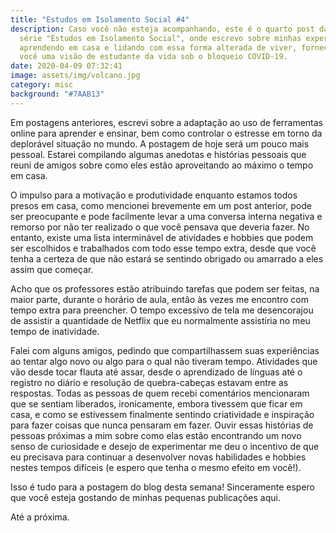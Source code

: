 ```yaml
---
title: "Estudos em Isolamento Social #4"
description: Caso você não esteja acompanhando, este é o quarto post da minha
  série "Estudos em Isolamento Social", onde escrevo sobre minhas experiências
  aprendendo em casa e lidando com essa forma alterada de viver, fornecendo a
  você uma visão de estudante da vida sob o bloqueio COVID-19.
date: 2020-04-09 07:32:41
image: assets/img/volcano.jpg
category: misc
background: "#7AAB13"
---
```

Em postagens anteriores, escrevi sobre a adaptação ao uso de ferramentas online para aprender e ensinar, bem como controlar o estresse em torno da deplorável situação no mundo. A postagem de hoje será um pouco mais pessoal. Estarei compilando algumas anedotas e histórias pessoais que reuni de amigos sobre como eles estão aproveitando ao máximo o tempo em casa.

O impulso para a motivação e produtividade enquanto estamos todos presos em casa, como mencionei brevemente em um post anterior, pode ser preocupante e pode facilmente levar a uma conversa interna negativa e remorso por não ter realizado o que você pensava que deveria fazer. No entanto, existe uma lista interminável de atividades e hobbies que podem ser escolhidos e trabalhados com todo esse tempo extra, desde que você tenha a certeza de que não estará se sentindo obrigado ou amarrado a eles assim que começar.

Acho que os professores estão atribuindo tarefas que podem ser feitas, na maior parte, durante o horário de aula, então às vezes me encontro com tempo extra para preencher. O tempo excessivo de tela me desencorajou de assistir a quantidade de Netflix que eu normalmente assistiria no meu tempo de inatividade.

Falei com alguns amigos, pedindo que compartilhassem suas experiências ao tentar algo novo ou algo para o qual não tiveram tempo. Atividades que vão desde tocar flauta até assar, desde o aprendizado de línguas até o registro no diário e resolução de quebra-cabeças estavam entre as respostas. Todas as pessoas de quem recebi comentários mencionaram que se sentiam liberados, ironicamente, embora tivessem que ficar em casa, e como se estivessem finalmente sentindo criatividade e inspiração para fazer coisas que nunca pensaram em fazer. Ouvir essas histórias de pessoas próximas a mim sobre como elas estão encontrando um novo senso de curiosidade e desejo de experimentar me deu o incentivo de que eu precisava para continuar a desenvolver novas habilidades e hobbies nestes tempos difíceis (e espero que tenha o mesmo efeito em você!).

Isso é tudo para a postagem do blog desta semana! Sinceramente espero que você esteja gostando de minhas pequenas publicações aqui.

Até a próxima.